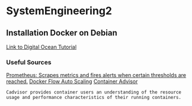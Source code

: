 # SystemEngineering2
## Installation Docker on Debian
[Link to Digital Ocean Tutorial](https://www.digitalocean.com/community/tutorials/how-to-install-and-use-docker-on-debian-9)

### Useful Sources
[Prometheus: Scrapes metrics and fires alerts when certain thresholds are reached.](https://prometheus.io)
[Docker Flow Auto Scaling](https://monitor.dockerflow.com/auto-scaling/)
[Container Advisor](https://github.com/google/cadvisor)

`Cadvisor provides container users an understanding of the resource usage and performance characteristics of their running containers.`
